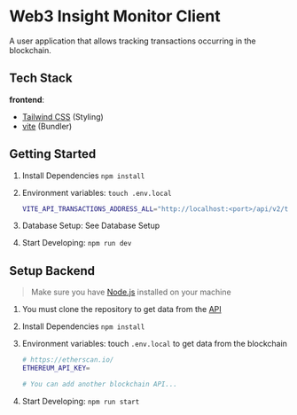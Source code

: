# Web3 Insight Monitor Client

A user application that allows tracking transactions occurring in the blockchain.

## Tech Stack

**frontend**:

- [Tailwind CSS](https://tailwindcss.com/) (Styling)
- [vite](https://vitejs.dev/guide/) (Bundler)

## Getting Started

1. Install Dependencies `npm install`
2. Environment variables: `touch .env.local`

   ```bash
   VITE_API_TRANSACTIONS_ADDRESS_ALL="http://localhost:<port>/api/v2/transactions/address/all/"
   ```

3. Database Setup: See Database Setup
4. Start Developing: `npm run dev`

## Setup Backend

> Make sure you have [Node.js](https://nodejs.org/en) installed on your machine

1. You must clone the repository to get data from the [API](https://github.com/Namakete/web3-insight-monitor-service)
2. Install Dependencies `npm install`
3. Environment variables: touch `.env.local` to get data from the blockchain

     ```bash
     # https://etherscan.io/
     ETHEREUM_API_KEY=
   
     # You can add another blockchain API...
     ```

 4. Start Developing: `npm run start`
